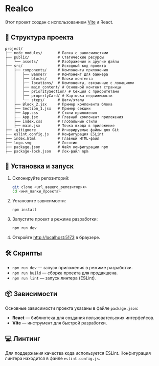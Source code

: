 
# Realco

Этот проект создан с использованием [Vite](https://vitejs.dev/) и React.

## 📂 Структура проекта

```
project/
├── node_modules/       # Папка с зависимостями
├── public/             # Статические ресурсы
│   └── assets/         # Изображения и другие файлы
├── src/                # Исходный код проекта
│   ├── components/     # Компоненты приложения
│   │   ├── Banner/     # Компонент для баннера
│   │   ├── blocks/     # Блоки контента
│   │   ├── locations/  # Компоненты, связанные с локациями
│   │   ├── main_content/ # Основной контент страницы
│   │   ├── prioritySection/ # Секция с приоритетами
│   │   ├── propertyCard/ # Карточка недвижимости
│   │   └── steps/      # Шаги/этапы
│   ├── Block_2.jsx     # Пример компонента блока
│   ├── Section_1.jsx   # Пример секции
│   ├── App.css         # Стили приложения
│   ├── App.jsx         # Главный компонент приложения
│   ├── index.css       # Глобальные стили
│   ├── main.jsx        # Точка входа в приложение
├── .gitignore          # Игнорируемые файлы для Git
├── eslint.config.js    # Конфигурация ESLint
├── index.html          # Главный HTML-файл
├── logo.svg            # Логотип
├── package.json        # Файл конфигурации npm
├── package-lock.json   # Лок-файл npm
```

## 🚀 Установка и запуск

1. Склонируйте репозиторий:

   ```bash
   git clone <url_вашего_репозитория>
   cd <имя_папки_проекта>
   ```

2. Установите зависимости:

   ```bash
   npm install
   ```

3. Запустите проект в режиме разработки:

   ```bash
   npm run dev
   ```

4. Откройте [http://localhost:5173](http://localhost:5173) в браузере.

## 🛠 Скрипты

- `npm run dev` — запуск приложения в режиме разработки.
- `npm run build` — сборка проекта для продакшена.
- `npm run lint` — запуск линтера (ESLint).

## 📦 Зависимости

Основные зависимости проекта указаны в файле `package.json`:
- **React** — библиотека для создания пользовательских интерфейсов.
- **Vite** — инструмент для быстрой разработки.

## 💻 Линтинг

Для поддержания качества кода используется ESLint. Конфигурация линтера находится в файле `eslint.config.js`.
